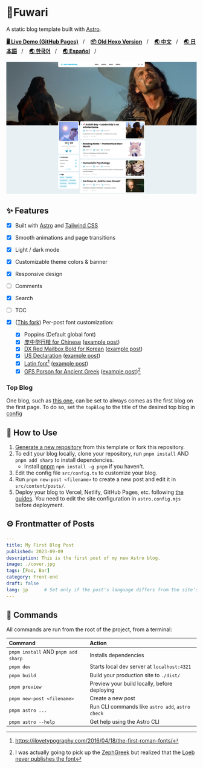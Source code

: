 # 🍥Fuwari

A static blog template built with [Astro](https://astro.build).

[**🖥️ Live Demo (GitHub Pages)**](https://leadership.qubitpi.org/)&nbsp;&nbsp;&nbsp;/&nbsp;&nbsp;&nbsp;
[**📦 Old Hexo Version**](https://github.com/saicaca/hexo-theme-vivia)&nbsp;&nbsp;&nbsp;/&nbsp;&nbsp;&nbsp;
[**🌏 中文**](https://github.com/saicaca/fuwari/blob/main/README.zh-CN.md)&nbsp;&nbsp;&nbsp;/&nbsp;&nbsp;&nbsp;
[**🌏 日本語**](https://github.com/saicaca/fuwari/blob/main/README.ja-JP.md)&nbsp;&nbsp;&nbsp;/&nbsp;&nbsp;&nbsp;
[**🌏 한국어**](https://github.com/saicaca/fuwari/blob/main/README.ko.md)&nbsp;&nbsp;&nbsp;/&nbsp;&nbsp;&nbsp;
[**🌏 Español**](https://github.com/saicaca/fuwari/blob/main/README.es.md)&nbsp;&nbsp;&nbsp;/&nbsp;&nbsp;&nbsp;

![Preview Image](./blog-home-page.png)

## ✨ Features

- [x] Built with [Astro](https://astro.build) and [Tailwind CSS](https://tailwindcss.com)
- [x] Smooth animations and page transitions
- [x] Light / dark mode
- [x] Customizable theme colors & banner
- [x] Responsive design
- [ ] Comments
- [x] Search
- [ ] TOC
- [x] ([This fork]()) Per-post font customization:

  - [x] Poppins (Default global font)
  - [x] [庞中华行楷 for Chinese](https://www.fonts101.com/fonts/view/Script/62094/US_Declaration) ([example post](https://leadership.qubitpi.org/posts/%E5%AD%99%E5%AD%90%E5%85%B5%E6%B3%95%E8%AE%A1%E7%AF%87%E7%AC%AC%E4%B8%80/))
  - [x] [DX Red Mailbox Bold for Korean](https://www.fonts101.com/fonts/view/Script/62094/US_Declaration) ([example post](https://leadership.qubitpi.org/posts/%EB%82%98%EC%9D%98-%EC%95%84%EC%A0%80%EC%94%A8/))
  - [x] [US Declaration](https://www.fonts101.com/fonts/view/Script/62094/US_Declaration) ([example post](https://leadership.qubitpi.org/posts/declaration-of-independence/))
  - [x] [Latin font](https://www.1001fonts.com/sweynheim-pannartz-font.html)[^1] ([example post](https://leadership.qubitpi.org/posts/pro-lege-manilia/))
  - [x] [GFS Porson for Ancient Greek](https://www.oocities.org/greekfonts/) ([example post](https://leadership.qubitpi.org/posts/reading-notes-de-administrando-imperio/))[^2]

### Top Blog

One blog, such as [this one](https://leadership.qubitpi.org/posts/infinite-game/), can be set to always comes as the
first blog on the first page. To do so, set the `topBlog` to the title of the desired top blog in
[config](./src/config.ts)

## 🚀 How to Use

1. [Generate a new repository](https://github.com/saicaca/fuwari/generate) from this template or fork this repository.
2. To edit your blog locally, clone your repository, run `pnpm install` AND `pnpm add sharp` to install dependencies.
   - Install [pnpm](https://pnpm.io) `npm install -g pnpm` if you haven't.
3. Edit the config file `src/config.ts` to customize your blog.
4. Run `pnpm new-post <filename>` to create a new post and edit it in `src/content/posts/`.
5. Deploy your blog to Vercel, Netlify, GitHub Pages, etc. following [the guides](https://docs.astro.build/en/guides/deploy/). You need to edit the site configuration in `astro.config.mjs` before deployment.

## ⚙️ Frontmatter of Posts

```yaml
---
title: My First Blog Post
published: 2023-09-09
description: This is the first post of my new Astro blog.
image: ./cover.jpg
tags: [Foo, Bar]
category: Front-end
draft: false
lang: jp      # Set only if the post's language differs from the site's language in `config.ts`
---
```

## 🧞 Commands

All commands are run from the root of the project, from a terminal:

| Command                             | Action                                           |
|:------------------------------------|:-------------------------------------------------|
| `pnpm install` AND `pnpm add sharp` | Installs dependencies                            |
| `pnpm dev`                          | Starts local dev server at `localhost:4321`      |
| `pnpm build`                        | Build your production site to `./dist/`          |
| `pnpm preview`                      | Preview your build locally, before deploying     |
| `pnpm new-post <filename>`          | Create a new post                                |
| `pnpm astro ...`                    | Run CLI commands like `astro add`, `astro check` |
| `pnpm astro --help`                 | Get help using the Astro CLI                     |

[^1]: https://ilovetypography.com/2016/04/18/the-first-roman-fonts/
[^2]: I was actually going to pick up the [ZephGreek](https://www.loebclassics.com/page/logo) but realized that the [Loeb never publishes the font](https://tex.stackexchange.com/a/163342/277953)
